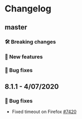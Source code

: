 # Changelog

## master

### 🛠 Breaking changes

### 🎉 New features

### 🐛 Bug fixes

## 8.1.1 - 4/07/2020

### 🐛 Bug fixes

- Fixed timeout on Firefox [#7420](https://github.com/expo/expo/pull/7420)
